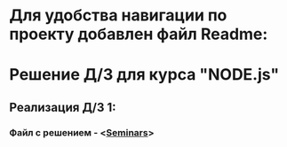 # Для удобства навигации по проекту добавлен файл Readme:

# Решение Д/З для курса "NODE.js"

## Реализация Д/З 1:

### Файл с решением - <[Seminars](https://github.com/Ikul23/NODE.js/tree/main/Seminars)>
